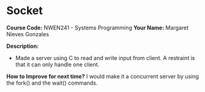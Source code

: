 # Socket
**Course Code:** NWEN241 - Systems Programming
**Your Name:** Margaret Nieves Gonzales

**Description:**
- Made a server using C to read and write input from client. A restraint is that it can only handle one client.

**How to Improve for next time?**
I would make it a concurrent server by using the fork() and the wait() commands.

